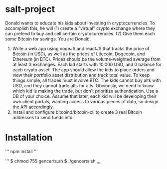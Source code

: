 # salt-project
Donald wants to educate his kids about investing in cryptocurrencies. To accomplish this, he will (1) create a "virtual" crypto exchange where they can pretend to buy and sell certain cryptocurrencies. (2) Give them each some Bitcoin for savings. You are Donald.
1. Write a web app using nodeJS and reactJS that tracks the price of Bitcoin (in USD), as well as the prices of Litecoin, Dogecoin, and Ethereum (in BTC). Prices should be the volume-weighted average from at least 3 exchanges. Each kid starts with 10,000 USD, and 0 balance for each crypto asset. The app should allow the kids to place orders and view their portfolio asset distribution and track total value. To keep things simple, all trades must involve BTC. The kids cannot buy alts with USD, and they cannot trade alts for alts. Obviously, we need to know which kid is making the trade, but don't prioritize authentication. Use a DB of your choice. Assume that later, each kid will be developing their own client portals, wanting access to various pieces of data, so design the API accordingly.
2. Install and configure bitcoind/bitcoin-cli to create 3 real Bitcoin addresses to send funds into.

# Installation

'''
npm install
'''

'''
$ chmod 755 gencerts.sh
$ ./gencerts.sh
,,,

